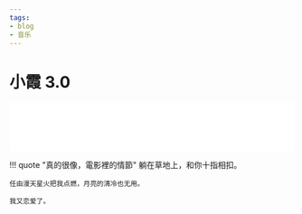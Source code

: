 ```yaml
---
tags:
- blog
- 音乐
---
```


# 小霞 3.0

<iframe frameborder="no" border="0" marginwidth="0" marginheight="0" width=100% height=86 src="//music.163.com/outchain/player?type=2&id=2124385826&auto=1&height=66"></iframe>

!!! quote "真的很像，電影裡的情節"
    躺在草地上，和你十指相扣。
    
    任由漫天星火把我点燃，月亮的清冷也无用。

    我又恋爱了。
